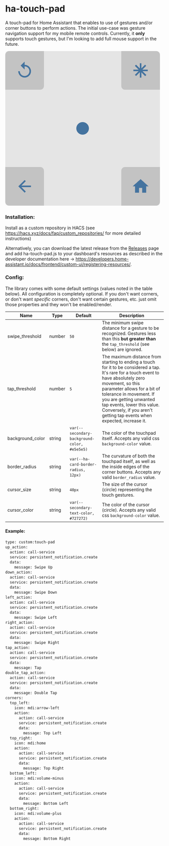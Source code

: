 # ha-touch-pad

A touch-pad for Home Assistant that enables to use of gestures and/or corner buttons to perform actions. The initial use-case was gesture navigation support for my mobile remote controls. Currently, it **only** supports touch gestures, but I'm looking to add full mouse support in the future.

![](example.png)

### Installation:

Install as a custom repository in HACS (see https://hacs.xyz/docs/faq/custom_repositories/ for more detailed instructions)

Alternatively, you can download the latest release from the [Releases](https://github.com/breakthestatic/ha-touch-pad/releases) page and add ha-touch-pad.js to your dashboard's resources as described in the developer documentation here -> https://developers.home-assistant.io/docs/frontend/custom-ui/registering-resources/.

### Config:

The library comes with some default settings (values noted in the table below). All configuration is completely optional. If you don't want corners, or don't want _specific_ corners, don't want certain gestures, etc. just omit those properties and they won't be enabled/render.

| Name             | Type   | Default                                      | Description                                                                                                                                                                                                                                                                                                                                       |
| ---------------- | ------ | -------------------------------------------- | ------------------------------------------------------------------------------------------------------------------------------------------------------------------------------------------------------------------------------------------------------------------------------------------------------------------------------------------------- |
| swipe_threshold  | number | `50`                                         | The minimum swipe distance for a gesture to be recognized. Gestures less than this **but greater than** the `tap_threshold` (see below) are ignored.                                                                                                                                                                                              |
| tap_threshold    | number | `5`                                          | The maximum distance from starting to ending a touch for it to be considered a tap. It's rare for a touch event to have absolutely zero movement, so this parameter allows for a bit of tolerance in movement. If you are getting unwanted tap events, lower this value. Conversely, if you aren't getting tap events when expected, increase it. |
| background_color | string | `var(--secondary-background-color, #e5e5e5)` | The color of the touchpad itself. Accepts any valid css `background-color` value.                                                                                                                                                                                                                                                                 |
| border_radius    | string | `var(--ha-card-border-radius, 12px)`         | The curvature of both the touchpad itself, as well as the inside edges of the corner buttons. Accepts any valid `border_radius` value.                                                                                                                                                                                                            |
| cursor_size      | string | `40px`                                       | The size of the cursor (circle) representing the touch gestures.                                                                                                                                                                                                                                                                                  |
| cursor_color     | string | `var(--secondary-text-color, #727272)`       | The color of the cursor (circle). Accepts any valid css `background-color` value.                                                                                                                                                                                                                                                                 |

#### Example:

```
type: custom:touch-pad
up_action:
  action: call-service
  service: persistent_notification.create
  data:
    message: Swipe Up
down_action:
  action: call-service
  service: persistent_notification.create
  data:
    message: Swipe Down
left_action:
  action: call-service
  service: persistent_notification.create
  data:
    message: Swipe Left
right_action:
  action: call-service
  service: persistent_notification.create
  data:
    message: Swipe Right
tap_action:
  action: call-service
  service: persistent_notification.create
  data:
    message: Tap
double_tap_action:
  action: call-service
  service: persistent_notification.create
  data:
    message: Double Tap
corners:
  top_left:
    icon: mdi:arrow-left
    action:
      action: call-service
      service: persistent_notification.create
      data:
        message: Top Left
  top_right:
    icon: mdi:home
    action:
      action: call-service
      service: persistent_notification.create
      data:
        message: Top Right
  bottom_left:
    icon: mdi:volume-minus
    action:
      action: call-service
      service: persistent_notification.create
      data:
        message: Bottom Left
  bottom_right:
    icon: mdi:volume-plus
    action:
      action: call-service
      service: persistent_notification.create
      data:
        message: Bottom Right

```
